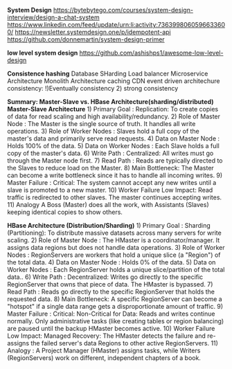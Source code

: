 **System Design**
https://bytebytego.com/courses/system-design-interview/design-a-chat-system
https://www.linkedin.com/feed/update/urn:li:activity:7363998060596633600/
https://newsletter.systemdesign.one/p/idempotent-api
https://github.com/donnemartin/system-design-primer

**low level system design**
https://github.com/ashishps1/awesome-low-level-design

**Consistence hashing**
Database SHarding
Load balancer
Microservice Architecture
Monolith Architecture
caching
CDN
event driven architechure
consistency: !)Eventually consistency 2) strong consistency


**Summary: Master-Slave vs. HBase Architecture(sharding/distributed)**
**Master-Slave Architecture**
    1)  Primary Goal : Replication: To create copies of data for read scaling and high availability/redundancy.
    2) Role of Master Node : The Master is the single source of truth. It handles all write operations.
    3) Role of Worker Nodes : Slaves hold a full copy of the master's data and primarily serve read requests.
    4) Data on Master Node : Holds 100% of the data.
    5) Data on Worker Nodes : Each Slave holds a full copy of the master's data.
    6) Write Path :	Centralized: All writes must go through the Master node first.
    7) Read Path :	Reads are typically directed to the Slaves to reduce load on the Master.
    8) Main Bottleneck:	The Master can become a write bottleneck since it has to handle all incoming writes.
    9) Master Failure :	Critical: The system cannot accept any new writes until a slave is promoted to a new master.
    10) Worker Failure	Low Impact: Read traffic is redirected to other slaves. The master continues accepting writes.
    11) Analogy	A Boss (Master) does all the work, with Assistants (Slaves) keeping identical copies to show others.

**HBase Architecture (Distribution/Sharding)**
    1)  Primary Goal : Sharding (Partitioning): To distribute massive datasets across many servers for write scaling.
    2) Role of Master Node : The HMaster is a coordinator/manager. It assigns data regions but does not handle data operations.
    3) Role of Worker Nodes : RegionServers are workers that hold a unique slice (a "Region") of the total data.
    4) Data on Master Node : Holds 0% of the data.
    5) Data on Worker Nodes : Each RegionServer holds a unique slice/partition of the total data..
    6) Write Path :	Decentralized: Writes go directly to the specific RegionServer that owns that piece of data. The HMaster is bypassed.
    7) Read Path :	Reads go directly to the specific RegionServer that holds the requested data.
    8) Main Bottleneck:	A specific RegionServer can become a "hotspot" if a single data range gets a disproportionate amount of traffic.
    9) Master Failure :	Critical: Non-Critical for Data: Reads and writes continue normally. Only administrative tasks (like creating tables or region balancing) are paused until the backup HMaster becomes active.
    10) Worker Failure	Low Impact: Managed Recovery: The HMaster detects the failure and re-assigns the failed server's data Regions to other active RegionServers.
    11) Analogy :	A Project Manager (HMaster) assigns tasks, while Writers (RegionServers) work on different, independent chapters of a book.
